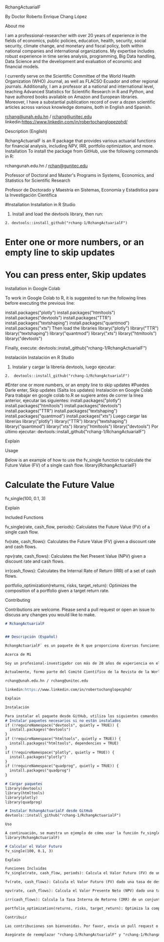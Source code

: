 RchangActuarialF

By Doctor Roberto Enrique Chang López

About me

I am a professional-researcher with over 20 years of experience in the fields of economics, public policies, education, health, security, social security, climate change, and monetary and fiscal policy, both within national companies and international organizations. My expertise includes robust experience in time series analysis, programming, Big Data handling, Data Science and the development and evaluation of economic and financial models.

I currently serve on the Scientific Committee of the World Health Organization (WHO) Journal, as well as FLACSO Ecuador and other regional journals. Additionally, I am a professor at a national and international level, teaching Advanced Statistics for Scientific Research in R and Python, and have authored books available on Amazon and European libraries. Moreover, I have a substantial publication record of over a dozen scientific articles across various knowledge domains, both in English and Spanish.

rchang@unah.edu.hn / rchang@unitec.edu
linkedin:https://www.linkedin.com/in/robertochanglopezphd/

Description (English)

RchangActuarialF is an R package that provides various actuarial functions for financial analysis, including NPV, IRR, portfolio optimization, and more.
Installation
To install the package from GitHub, use the following commands in R:

rchangunah.edu.hn / rchan@gunitec.edu

Professor of Doctoral and Master's Programs in Systems, Economics, and Statistics for 
Scientific Research

Profesor de Doctorado y Maestría en Sistemas, Economía y Estadística para la Investigación Científica

#Installation
Installation in R Studio
1. Install and load the devtools library, then run:
```{r}
2. devtools::install_github("rchang-1/RchangActuarialF")
```
# Enter one or more numbers, or an empty line to skip updates
# You can press enter, Skip updates

Installation in Google Colab

To work in Google Colab to R, it is suggested to run the following lines before executing the previous line:

install.packages("plotly")
install.packages("htmltools")
install.packages("devtools")
install.packages("TTR")
install.packages("textshaping")
install.packages("quantmod")
install.packages("xts")
Then load the libraries
library("plotly")
library("TTR")
library("textshaping")
library("quantmod")
library("xts")
library("htmltools")
library("devtools")

Finally, execute:
devtools::install_github("rchang-1/RchangActuarialF")

Instalación
Instalación en R Studio
1.	Instalar y cargar la librería devtools, luego ejecutar:
```{r}
2.	devtools::install_github("rchang-1/RchangActuarialF")
```
#Enter one or more numbers, or an empty line to skip updates
#Puedes Darle enter, Skip updates (Salta los updates)
Instalación en Google Colab
Para trabajar en google colab to.R se sugiere antes de correr la línea anterior, ejecutar las siguientes:
install.packages("plotly")
install.packages("htmltools")
install.packages("devtools")
install.packages("TTR")
install.packages("textshaping")
install.packages("quantmod")
install.packages("xts")
Luego cargar las librerias
library("plotly")
library("TTR")
library("textshaping")
library("quantmod")
library("xts")
library("htmltools")
library("devtools")
Por último ejecutar:
devtools::install_github("rchang-1/RchangActuarialF")

Explain

Usage

Below is an example of how to use the fv_single function to calculate the Future Value (FV) of a single cash flow.
library(RchangActuarialF)

# Calculate the Future Value
fv_single(100, 0.1, 3)

Explain

Included Functions

fv_single(rate, cash_flow, periods): Calculates the Future Value (FV) of a single cash flow.

fv(rate, cash_flows): Calculates the Future Value (FV) given a discount rate and cash flows.

npv(rate, cash_flows): Calculates the Net Present Value (NPV) given a discount rate and cash flows.

irr(cash_flows): Calculates the Internal Rate of Return (IRR) of a set of cash flows.

portfolio_optimization(returns, risks, target_return): Optimizes the composition of a portfolio given a target return rate.

Contributing

Contributions are welcome. Please send a pull request or open an issue to discuss any changes you would like to make.

```markdown
# RchangActuarialF


## Descripción (Español)

RchangActuarialF` es un paquete de R que proporciona diversas funciones actuariales para el análisis financiero, incluyendo NPV, IRR, optimización de carteras y más.

Acerca de Mi

Soy un profesional-investigador con más de 20 años de experiencia en el área de economía, políticas públicas, educación, salud, seguridad, previsión social, cambio climático y política monetaria y fiscal, tanto en empresas nacionales como en organismos internacionales. Mi trayectoria incluye una sólida experiencia en el análisis de series de tiempo, programación, manejo de bases de datos (Big Data) y Data Science, así como la formulación y evaluación de modelos económicos y financieros.

Actualmente, formo parte del Comité Científico de la Revista de la World Health Organization (OMS), así como de FLACSO Ecuador y otras revistas regionales. También, ejerzo como profesor de doctorado a nivel nacional e internacional, impartiendo conocimientos en Estadística Avanzada para la Investigación Científica en R y Python, y he publicado libros en Amazon y librerías europeas. Además, cuento con una extensa publicación de más de una docena de artículos científicos en distintas áreas del conocimiento, en inglés y castellano.

rchang@unah.edu.hn / rchang@unitec.edu

linkedin:https://www.linkedin.com/in/robertochanglopezphd/

Explain

Instalación

Para instalar el paquete desde GitHub, utiliza los siguientes comandos en R:
# Instalar paquetes necesarios si no están instalados
if (!requireNamespace("devtools", quietly = TRUE)) {
  install.packages("devtools")
}
if (!requireNamespace("htmltools", quietly = TRUE)) {
  install.packages("htmltools", dependencies = TRUE)
}
if (!requireNamespace("plotly", quietly = TRUE)) {
  install.packages("plotly")
}
if (!requireNamespace("quadprog", quietly = TRUE)) {
  install.packages("quadprog")
}

# Cargar paquetes
library(devtools)
library(htmltools)
library(plotly)
library(quadprog)

# Instalar RchangActuarialF desde GitHub
devtools::install_github("rchang-1/RchangActuarialF")

Uso

A continuación, se muestra un ejemplo de cómo usar la función fv_single para calcular el Valor Futuro (FV) de un flujo de efectivo único.
library(RchangActuarialF)

# Calcular el Valor Futuro
fv_single(100, 0.1, 3)

Explain

Funciones Incluidas
fv_single(rate, cash_flow, periods): Calcula el Valor Futuro (FV) de un flujo de efectivo único.

fv(rate, cash_flows): Calcula el Valor Futuro (FV) dado una tasa de descuento y flujos de efectivo.

npv(rate, cash_flows): Calcula el Valor Presente Neto (NPV) dado una tasa de descuento y flujos de efectivo.

irr(cash_flows): Calcula la Tasa Interna de Retorno (IRR) de un conjunto de flujos de efectivo.

portfolio_optimization(returns, risks, target_return): Optimiza la composición de una cartera dada una tasa de retorno objetivo.

Contribuir

Las contribuciones son bienvenidas. Por favor, envía un pull request o abre un issue para discutir cualquier cambio que te gustaría hacer.

Asegúrate de reemplazar "rchang-1/RchangActuarialF" y "rchang-1/RchangActuarialF" con el nombre de usuario correcto en GitHub antes de usar este archivo README.
 
